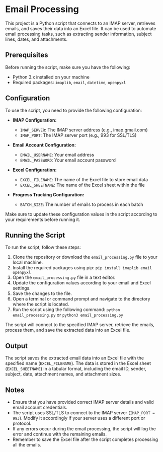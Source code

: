 # Email Processing

This project is a Python script that connects to an IMAP server, retrieves emails, and saves their data into an Excel file. It can be used to automate email processing tasks, such as extracting sender information, subject lines, dates, and attachments.

## Prerequisites

Before running the script, make sure you have the following:

- Python 3.x installed on your machine
- Required packages: `imaplib`, `email`, `datetime`, `openpyxl`

## Configuration

To use the script, you need to provide the following configuration:

- **IMAP Configuration:**
  - `IMAP_SERVER`: The IMAP server address (e.g., imap.gmail.com)
  - `IMAP_PORT`: The IMAP server port (e.g., 993 for SSL/TLS)

- **Email Account Configuration:**
  - `EMAIL_USERNAME`: Your email address
  - `EMAIL_PASSWORD`: Your email account password

- **Excel Configuration:**
  - `EXCEL_FILENAME`: The name of the Excel file to store email data
  - `EXCEL_SHEETNAME`: The name of the Excel sheet within the file

- **Progress Tracking Configuration:**
  - `BATCH_SIZE`: The number of emails to process in each batch

Make sure to update these configuration values in the script according to your requirements before running it.

## Running the Script

To run the script, follow these steps:

1. Clone the repository or download the `email_processing.py` file to your local machine.
2. Install the required packages using pip: `pip install imaplib email openpyxl`
3. Open the `email_processing.py` file in a text editor.
4. Update the configuration values according to your email and Excel settings.
5. Save the changes to the file.
6. Open a terminal or command prompt and navigate to the directory where the script is located.
7. Run the script using the following command: `python email_processing.py` or `python3 email_processing.py`

The script will connect to the specified IMAP server, retrieve the emails, process them, and save the extracted data into an Excel file.

## Output

The script saves the extracted email data into an Excel file with the specified name (`EXCEL_FILENAME`). The data is stored in the Excel sheet (`EXCEL_SHEETNAME`) in a tabular format, including the email ID, sender, subject, date, attachment names, and attachment sizes.

## Notes

- Ensure that you have provided correct IMAP server details and valid email account credentials.
- The script uses SSL/TLS to connect to the IMAP server (`IMAP_PORT = 993`). Modify it accordingly if your server uses a different port or protocol.
- If any errors occur during the email processing, the script will log the error and continue with the remaining emails.
- Remember to save the Excel file after the script completes processing all the emails.
